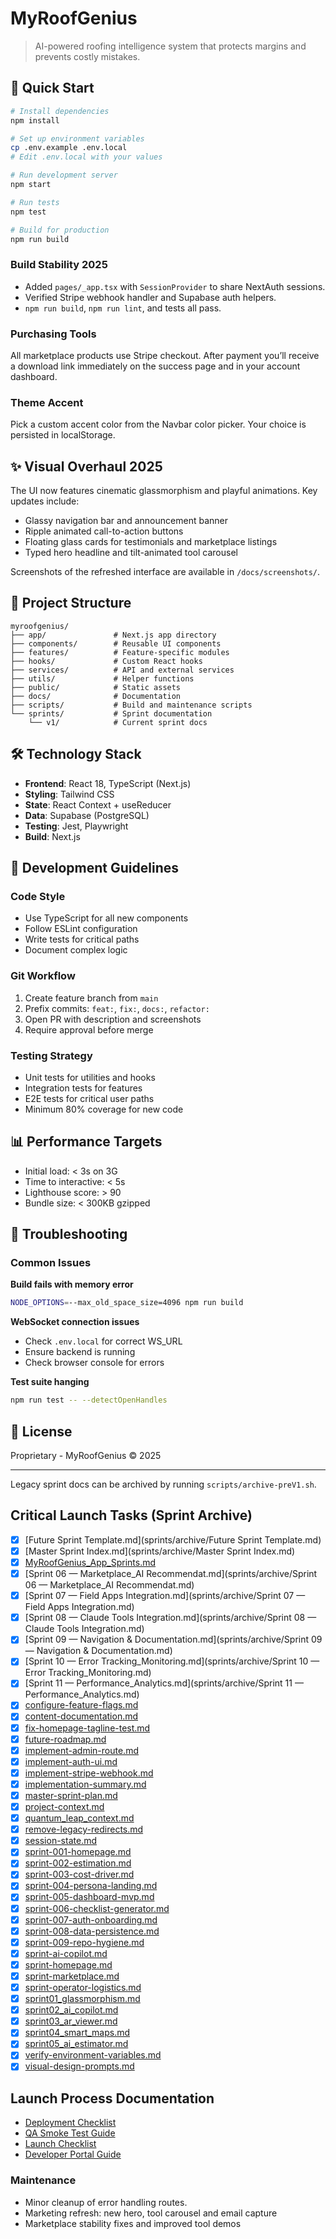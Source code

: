 # MyRoofGenius

> AI-powered roofing intelligence system that protects margins and prevents costly mistakes.

## 🚀 Quick Start

```bash
# Install dependencies
npm install

# Set up environment variables
cp .env.example .env.local
# Edit .env.local with your values

# Run development server
npm start

# Run tests
npm test

# Build for production
npm run build
```

### Build Stability 2025
- Added `pages/_app.tsx` with `SessionProvider` to share NextAuth sessions.
- Verified Stripe webhook handler and Supabase auth helpers.
- `npm run build`, `npm run lint`, and tests all pass.

### Purchasing Tools
All marketplace products use Stripe checkout. After payment you’ll receive a download link
immediately on the success page and in your account dashboard.

### Theme Accent
Pick a custom accent color from the Navbar color picker. Your choice is persisted in localStorage.

## ✨ Visual Overhaul 2025
The UI now features cinematic glassmorphism and playful animations. Key updates include:
- Glassy navigation bar and announcement banner
- Ripple animated call-to-action buttons
- Floating glass cards for testimonials and marketplace listings
- Typed hero headline and tilt-animated tool carousel

Screenshots of the refreshed interface are available in `/docs/screenshots/`.

## 📁 Project Structure

```
myroofgenius/
├── app/               # Next.js app directory
├── components/        # Reusable UI components
├── features/          # Feature-specific modules
├── hooks/             # Custom React hooks
├── services/          # API and external services
├── utils/             # Helper functions
├── public/            # Static assets
├── docs/              # Documentation
├── scripts/           # Build and maintenance scripts
└── sprints/           # Sprint documentation
    └── v1/            # Current sprint docs
```

## 🛠️ Technology Stack

- **Frontend**: React 18, TypeScript (Next.js)
- **Styling**: Tailwind CSS
- **State**: React Context + useReducer
- **Data**: Supabase (PostgreSQL)
- **Testing**: Jest, Playwright
- **Build**: Next.js

## 🔧 Development Guidelines

### Code Style
- Use TypeScript for all new components
- Follow ESLint configuration
- Write tests for critical paths
- Document complex logic

### Git Workflow
1. Create feature branch from `main`
2. Prefix commits: `feat:`, `fix:`, `docs:`, `refactor:`
3. Open PR with description and screenshots
4. Require approval before merge

### Testing Strategy
- Unit tests for utilities and hooks
- Integration tests for features
- E2E tests for critical user paths
- Minimum 80% coverage for new code

## 📊 Performance Targets
- Initial load: < 3s on 3G
- Time to interactive: < 5s
- Lighthouse score: > 90
- Bundle size: < 300KB gzipped

## 🚨 Troubleshooting

### Common Issues

**Build fails with memory error**
```bash
NODE_OPTIONS=--max_old_space_size=4096 npm run build
```

**WebSocket connection issues**
- Check `.env.local` for correct WS_URL
- Ensure backend is running
- Check browser console for errors

**Test suite hanging**
```bash
npm run test -- --detectOpenHandles
```

## 📝 License

Proprietary - MyRoofGenius © 2025

---
Legacy sprint docs can be archived by running `scripts/archive-preV1.sh`.

## Critical Launch Tasks (Sprint Archive)

- [x] [Future Sprint Template.md](sprints\/archive\/Future Sprint Template.md)
- [x] [Master Sprint Index.md](sprints\/archive\/Master Sprint Index.md)
- [x] [MyRoofGenius_App_Sprints.md](sprints\/archive\/MyRoofGenius_App_Sprints.md)
- [x] [Sprint 06 — Marketplace_AI Recommendat.md](sprints\/archive\/Sprint 06 — Marketplace_AI Recommendat.md)
- [x] [Sprint 07 — Field Apps Integration.md](sprints\/archive\/Sprint 07 — Field Apps Integration.md)
- [x] [Sprint 08 — Claude Tools Integration.md](sprints\/archive\/Sprint 08 — Claude Tools Integration.md)
- [x] [Sprint 09 — Navigation & Documentation.md](sprints\/archive\/Sprint 09 — Navigation & Documentation.md)
- [x] [Sprint 10 — Error Tracking_Monitoring.md](sprints\/archive\/Sprint 10 — Error Tracking_Monitoring.md)
- [x] [Sprint 11 — Performance_Analytics.md](sprints\/archive\/Sprint 11 — Performance_Analytics.md)
- [x] [configure-feature-flags.md](sprints\/archive\/configure-feature-flags.md)
- [x] [content-documentation.md](sprints\/archive\/content-documentation.md)
- [x] [fix-homepage-tagline-test.md](sprints\/archive\/fix-homepage-tagline-test.md)
- [x] [future-roadmap.md](sprints\/archive\/future-roadmap.md)
- [x] [implement-admin-route.md](sprints\/archive\/implement-admin-route.md)
- [x] [implement-auth-ui.md](sprints\/archive\/implement-auth-ui.md)
- [x] [implement-stripe-webhook.md](sprints\/archive\/implement-stripe-webhook.md)
- [x] [implementation-summary.md](sprints\/archive\/implementation-summary.md)
- [x] [master-sprint-plan.md](sprints\/archive\/master-sprint-plan.md)
- [x] [project-context.md](sprints\/archive\/project-context.md)
- [x] [quantum_leap_context.md](sprints\/archive\/quantum_leap_context.md)
- [x] [remove-legacy-redirects.md](sprints\/archive\/remove-legacy-redirects.md)
- [x] [session-state.md](sprints\/archive\/session-state.md)
- [x] [sprint-001-homepage.md](sprints\/archive\/sprint-001-homepage.md)
- [x] [sprint-002-estimation.md](sprints\/archive\/sprint-002-estimation.md)
- [x] [sprint-003-cost-driver.md](sprints\/archive\/sprint-003-cost-driver.md)
- [x] [sprint-004-persona-landing.md](sprints\/archive\/sprint-004-persona-landing.md)
- [x] [sprint-005-dashboard-mvp.md](sprints\/archive\/sprint-005-dashboard-mvp.md)
- [x] [sprint-006-checklist-generator.md](sprints\/archive\/sprint-006-checklist-generator.md)
- [x] [sprint-007-auth-onboarding.md](sprints\/archive\/sprint-007-auth-onboarding.md)
- [x] [sprint-008-data-persistence.md](sprints\/archive\/sprint-008-data-persistence.md)
- [x] [sprint-009-repo-hygiene.md](sprints\/archive\/sprint-009-repo-hygiene.md)
- [x] [sprint-ai-copilot.md](sprints\/archive\/sprint-ai-copilot.md)
- [x] [sprint-homepage.md](sprints\/archive\/sprint-homepage.md)
- [x] [sprint-marketplace.md](sprints\/archive\/sprint-marketplace.md)
- [x] [sprint-operator-logistics.md](sprints\/archive\/sprint-operator-logistics.md)
- [x] [sprint01_glassmorphism.md](sprints\/archive\/sprint01_glassmorphism.md)
- [x] [sprint02_ai_copilot.md](sprints\/archive\/sprint02_ai_copilot.md)
- [x] [sprint03_ar_viewer.md](sprints\/archive\/sprint03_ar_viewer.md)
- [x] [sprint04_smart_maps.md](sprints\/archive\/sprint04_smart_maps.md)
- [x] [sprint05_ai_estimator.md](sprints\/archive\/sprint05_ai_estimator.md)
- [x] [verify-environment-variables.md](sprints\/archive\/verify-environment-variables.md)
- [x] [visual-design-prompts.md](sprints\/archive\/visual-design-prompts.md)

## Launch Process Documentation
- [Deployment Checklist](docs/launch/production-deployment-checklist.md)
- [QA Smoke Test Guide](docs/launch/production-qa-smoke-test.md)
- [Launch Checklist](docs/launch/launch-checklist.md)
- [Developer Portal Guide](docs/DEVELOPER_PORTAL.md)

### Maintenance
- Minor cleanup of error handling routes.
- Marketing refresh: new hero, tool carousel and email capture
- Marketplace stability fixes and improved tool demos
